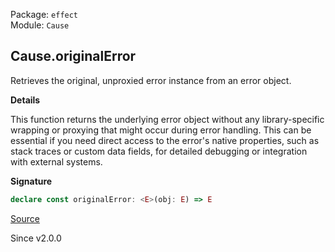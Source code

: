 Package: `effect`<br />
Module: `Cause`<br />

## Cause.originalError

Retrieves the original, unproxied error instance from an error object.

**Details**

This function returns the underlying error object without any
library-specific wrapping or proxying that might occur during error handling.
This can be essential if you need direct access to the error's native
properties, such as stack traces or custom data fields, for detailed
debugging or integration with external systems.

**Signature**

```ts
declare const originalError: <E>(obj: E) => E
```

[Source](https://github.com/Effect-TS/effect/tree/main/packages/effect/src/Cause.ts#L1546)

Since v2.0.0